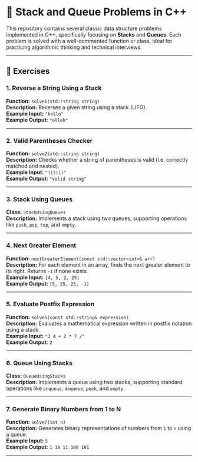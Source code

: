 # 🧠 Stack and Queue Problems in C++

This repository contains several classic data structure problems implemented in C++, specifically focusing on **Stacks** and **Queues**. Each problem is solved with a well-commented function or class, ideal for practicing algorithmic thinking and technical interviews.

---

## 📂 Exercises

### 1. Reverse a String Using a Stack
**Function:** `solve1(std::string string)`  
**Description:** Reverses a given string using a stack (LIFO).  
**Example Input:** `"hello"`  
**Example Output:** `"olleh"`

---

### 2. Valid Parentheses Checker
**Function:** `solve2(std::string string)`  
**Description:** Checks whether a string of parentheses is valid (i.e. correctly matched and nested).  
**Example Input:** `"(()())"`  
**Example Output:** `"valid string"`

---

### 3. Stack Using Queues
**Class:** `StackUsingQueues`  
**Description:** Implements a stack using two queues, supporting operations like `push`, `pop`, `top`, and `empty`.

---

### 4. Next Greater Element
**Function:** `nextGreaterElement(const std::vector<int>& arr)`  
**Description:** For each element in an array, finds the next greater element to its right. Returns `-1` if none exists.  
**Example Input:** `[4, 5, 2, 25]`  
**Example Output:** `[5, 25, 25, -1]`

---

### 5. Evaluate Postfix Expression
**Function:** `solve5(const std::string& expression)`  
**Description:** Evaluates a mathematical expression written in postfix notation using a stack.  
**Example Input:** `"3 4 + 2 * 7 /"`  
**Example Output:** `2`

---

### 6. Queue Using Stacks
**Class:** `QueueUsingStacks`  
**Description:** Implements a queue using two stacks, supporting standard operations like `enqueue`, `dequeue`, `peek`, and `empty`.

---

### 7. Generate Binary Numbers from 1 to N
**Function:** `solve7(int n)`  
**Description:** Generates binary representations of numbers from `1` to `n` using a queue.  
**Example Input:** `5`  
**Example Output:** `1 10 11 100 101`

---
